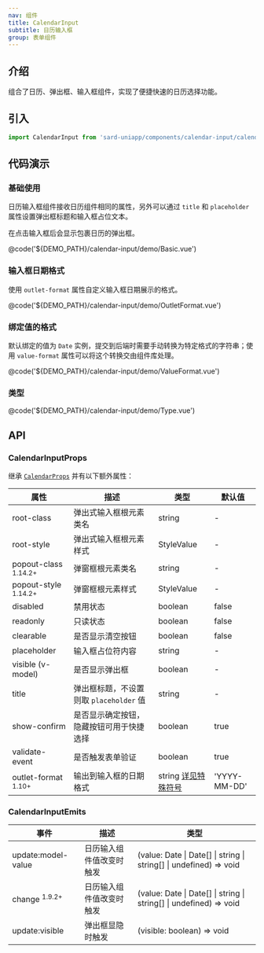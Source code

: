 ```yaml
---
nav: 组件
title: CalendarInput
subtitle: 日历输入框
group: 表单组件
---
```


## 介绍

组合了日历、弹出框、输入框组件，实现了便捷快速的日历选择功能。

## 引入

```ts
import CalendarInput from 'sard-uniapp/components/calendar-input/calendar-input.vue'
```

## 代码演示

### 基础使用

日历输入框组件接收日历组件相同的属性，另外可以通过 `title` 和 `placeholder` 属性设置弹出框标题和输入框占位文本。

在点击输入框后会显示包裹日历的弹出框。

@code('${DEMO_PATH}/calendar-input/demo/Basic.vue')

### 输入框日期格式

使用 `outlet-format` 属性自定义输入框日期展示的格式。

@code('${DEMO_PATH}/calendar-input/demo/OutletFormat.vue')

### 绑定值的格式

默认绑定的值为 `Date` 实例，提交到后端时需要手动转换为特定格式的字符串；使用 `value-format` 属性可以将这个转换交由组件库处理。

@code('${DEMO_PATH}/calendar-input/demo/ValueFormat.vue')

### 类型

@code('${DEMO_PATH}/calendar-input/demo/Type.vue')

## API

### CalendarInputProps

继承 [`CalendarProps`](./calendar#CalendarProps) 并有以下额外属性：

| 属性                            | 描述                                     | 类型                                                  | 默认值       |
| ------------------------------- | ---------------------------------------- | ----------------------------------------------------- | ------------ |
| root-class                      | 弹出式输入框根元素类名                   | string                                                | -            |
| root-style                      | 弹出式输入框根元素样式                   | StyleValue                                            | -            |
| popout-class <sup>1.14.2+</sup> | 弹窗框根元素类名                         | string                                                | -            |
| popout-style <sup>1.14.2+</sup> | 弹窗框根元素样式                         | StyleValue                                            | -            |
| disabled                        | 禁用状态                                 | boolean                                               | false        |
| readonly                        | 只读状态                                 | boolean                                               | false        |
| clearable                       | 是否显示清空按钮                         | boolean                                               | false        |
| placeholder                     | 输入框占位符内容                         | string                                                | -            |
| visible (v-model)               | 是否显示弹出框                           | boolean                                               | -            |
| title                           | 弹出框标题，不设置则取 `placeholder` 值  | string                                                | -            |
| show-confirm                    | 是否显示确定按钮，隐藏按钮可用于快捷选择 | boolean                                               | true         |
| validate-event                  | 是否触发表单验证                         | boolean                                               | true         |
| outlet-format <sup>1.10+</sup>  | 输出到输入框的日期格式                   | string [详见特殊符号](../guide/date#日期格式特殊符号) | 'YYYY-MM-DD' |

### CalendarInputEmits

| 事件                     | 描述                     | 类型                                                               |
| ------------------------ | ------------------------ | ------------------------------------------------------------------ |
| update:model-value       | 日历输入组件值改变时触发 | (value: Date \| Date[] \| string \| string[] \| undefined) => void |
| change <sup>1.9.2+</sup> | 日历输入组件值改变时触发 | (value: Date \| Date[] \| string \| string[] \| undefined) => void |
| update:visible           | 弹出框显隐时触发         | (visible: boolean) => void                                         |

